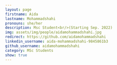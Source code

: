 ```yaml
---
layout: page
firstname: Aida
lastname: Mohammadshahi
pronouns: she/her
description: Msc Student<br/>(Starting Sep. 2022)
img: assets/img/people/aidamohammadshahi.jpg
redirect: https://github.com/aidamohammadshahi
linkedin_username: aida-mohammadshahi-9845861b3
github_username: aidamohammadshahi
category: MSc Students
show: true
---
```

